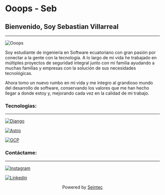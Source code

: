# Ooops - Seb
## Bienvenido, Soy Sebastian Villarreal
---
![Ooops](https://user-images.githubusercontent.com/85721310/217986264-90c18f68-366e-4e4c-a0f2-0793a032d9a5.png)

Soy estudiante de ingeniería en Software ecuatoriano con gran pasión por conectar a la gente con la tecnología. A lo largo de mi vida he trabajado en múltiples proyectos de seguridad integral junto con mi familia ayudando a muchas familias y empresas con la solución de sus necesidades tecnológicas.

Ahora tomo un nuevo rumbo en mi vida y me integro al grandioso mundo del desarrollo de software, conservando los valores que me han hecho llegar a donde estoy y, mejorando cada vez en la calidad de mi trabajo.

### Tecnologias:
---
[![Django](https://img.shields.io/badge/python-django_4.2-a?style=for-the-badge&logo=python&logoColor=yellow&labelColor=dark&color=green)](https://www.djangoproject.com)

[![Astro](https://img.shields.io/badge/JS-Astro_4-black?style=for-the-badge&logo=astro&logoColor=white&labelColor=yellow)](https://astro.build/)

[![GCP](https://img.shields.io/badge/google-GCP-blue?style=for-the-badge&logo=google&logoColor=yellow&labelColor=red)](https://cloud.google.com/?hl=es)

### Contáctame:
---
[![Instagram](https://img.shields.io/badge/intagram-follow-a?style=social&logo=instagram&logoColor=black&labelColor=red)](https://www.linkedin.com/in/dev-seb/)

[![Linkedin](https://img.shields.io/badge/linkedin-follow-a?style=social&logo=linkedin&logoColor=black&labelColor=red)](https://www.instagram.com/sebas_ebas/)


<p align="center">
<span style="display: block; text-align: center;">Powered by <a href="https://www.seintec-ec.com" target="_blank" rel="noopener noreferrer">Seintec</a></span>
</p>

